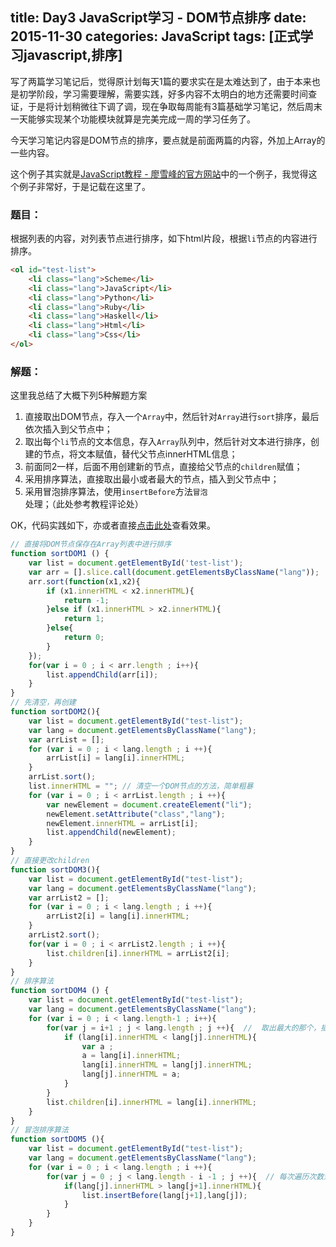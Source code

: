 title: Day3 JavaScript学习 - DOM节点排序
date: 2015-11-30
categories: JavaScript
tags: [正式学习javascript,排序]
---

写了两篇学习笔记后，觉得原计划每天1篇的要求实在是太难达到了，由于本来也是初学阶段，学习需要理解，需要实践，好多内容不太明白的地方还需要时间查证，于是将计划稍微往下调了调，现在争取每周能有3篇基础学习笔记，然后周末一天能够实现某个功能模块就算是完美完成一周的学习任务了。

今天学习笔记内容是DOM节点的排序，要点就是前面两篇的内容，外加上Array的一些内容。
<!-- more -->
这个例子其实就是[JavaScript教程 - 廖雪峰的官方网站](http://www.liaoxuefeng.com/wiki/001434446689867b27157e896e74d51a89c25cc8b43bdb3000)中的一个例子，我觉得这个例子非常好，于是记载在这里了。

### 题目：
根据列表的内容，对列表节点进行排序，如下html片段，根据`li`节点的内容进行排序。

```html
<ol id="test-list">
	<li class="lang">Scheme</li>
	<li class="lang">JavaScript</li>
	<li class="lang">Python</li>
	<li class="lang">Ruby</li>
	<li class="lang">Haskell</li>
	<li class="lang">Html</li>
	<li class="lang">Css</li>
</ol>
```

### 解题：
这里我总结了大概下列5种解题方案

1. 直接取出DOM节点，存入一个`Array`中，然后针对`Array`进行`sort`排序，最后依次插入到父节点中；
2. 取出每个`li`节点的文本信息，存入`Array`队列中，然后针对文本进行排序，创建的节点，将文本赋值，替代父节点innerHTML信息；
3. 前面同2一样，后面不用创建新的节点，直接给父节点的`children`赋值；
4. 采用排序算法，直接取出最小或者最大的节点，插入到父节点中；
5. 采用冒泡排序算法，使用`insertBefore`方法`冒泡`处理；（此处参考教程评论处）

OK，代码实践如下，亦或者直接[点击此处](/html/JavaScript/003.html)查看效果。

```javascript
// 直接将DOM节点保存在Array列表中进行排序
function sortDOM1 () {
	var list = document.getElementById('test-list');
	var arr = [].slice.call(document.getElementsByClassName("lang"));
	arr.sort(function(x1,x2){
		if (x1.innerHTML < x2.innerHTML){
			return -1;
		}else if (x1.innerHTML > x2.innerHTML){
			return 1;
		}else{
			return 0;
		}
	});
	for(var i = 0 ; i < arr.length ; i++){
		list.appendChild(arr[i]);
	}
}
// 先清空，再创建
function sortDOM2(){
	var list = document.getElementById("test-list");
	var lang = document.getElementsByClassName("lang");
	var arrList = [];
	for (var i = 0 ; i < lang.length ; i ++){
		arrList[i] = lang[i].innerHTML;
	}
	arrList.sort();
	list.innerHTML = ""; // 清空一个DOM节点的方法，简单粗暴
	for (var i = 0 ; i < arrList.length ; i ++){
		var newElement = document.createElement("li");
		newElement.setAttribute("class","lang");
		newElement.innerHTML = arrList[i];
		list.appendChild(newElement);
	}
}
// 直接更改children
function sortDOM3(){
	var list = document.getElementById("test-list");
	var lang = document.getElementsByClassName("lang");
	var arrList2 = [];
	for (var i = 0 ; i < lang.length ; i ++){
		arrList2[i] = lang[i].innerHTML;
	}
	arrList2.sort();
	for(var i = 0 ; i < arrList2.length ; i ++){
		list.children[i].innerHTML = arrList2[i];
	}
}
// 排序算法
function sortDOM4 () {
	var list = document.getElementById("test-list");
	var lang = document.getElementsByClassName("lang");
	for (var i = 0 ; i < lang.length-1 ; i++){
		for(var j = i+1 ; j < lang.length ; j ++){  // 	取出最大的那个，插入第一个
			if (lang[i].innerHTML < lang[j].innerHTML){
				var a ;
				a = lang[i].innerHTML;
				lang[i].innerHTML = lang[j].innerHTML;
				lang[j].innerHTML = a; 
			}
		}
		list.children[i].innerHTML = lang[i].innerHTML;
	}
}
// 冒泡排序算法
function sortDOM5 (){
	var list = document.getElementById("test-list");
	var lang = document.getElementsByClassName("lang");
	for (var i = 0 ; i < lang.length ; i ++){
		for(var j = 0 ; j < lang.length - i -1 ; j ++){  // 每次遍历次数递减
			if(lang[j].innerHTML > lang[j+1].innerHTML){
				list.insertBefore(lang[j+1],lang[j]);
			}
		}
	}
}
```